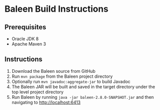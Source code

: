 # Baleen Build Instructions

## Prerequisites
-   Oracle JDK 8
-   Apache Maven 3

## Instructions

1.  Download the Baleen source from GitHub
2.  Run `mvn package` from the Baleen project directory
3.  Optionally run `mvn javadoc:aggregate-jar` to build Javadoc
4.  The Baleen JAR will be built and saved in the target directory under the top level project directory
5.  Run Baleen by running `java -jar baleen-2.8.0-SNAPSHOT.jar` and then navigating to <http://localhost:6413>